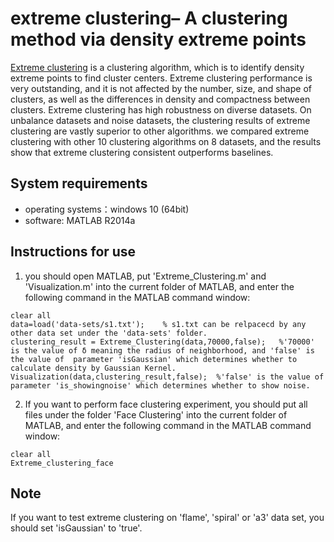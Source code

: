 # extreme clustering– A clustering method via density extreme points
[Extreme clustering](https://www.sciencedirect.com/science/article/pii/S0020025520306587) is a clustering algorithm, which is to identify density extreme points to find cluster centers. Extreme clustering performance is very outstanding, and it is not affected by the number, size, and shape of clusters, as well as the differences in density and compactness between clusters. Extreme clustering has high robustness on diverse datasets. On unbalance datasets and noise datasets, the clustering results of extreme clustering are vastly superior to other algorithms. we compared extreme clustering with other 10 clustering algorithms on 8 datasets, and the results show that extreme clustering consistent outperforms baselines.
## System requirements
+ operating systems：windows 10 (64bit)
+ software: MATLAB R2014a
## Instructions for use
1. you should open MATLAB, put 'Extreme_Clustering.m' and 'Visualization.m'  into the current folder of MATLAB, and enter the following command in the MATLAB command window:
<pre><code>clear all
data=load('data-sets/s1.txt');    % s1.txt can be relpacecd by any other data set under the 'data-sets' folder. 
clustering_result = Extreme_Clustering(data,70000,false);   %'70000' is the value of δ meaning the radius of neighborhood, and 'false' is the value of  parameter 'isGaussian' which determines whether to calculate density by Gaussian Kernel.
Visualization(data,clustering_result,false);  %'false' is the value of parameter 'is_showingnoise' which determines whether to show noise.
</code></pre>
2. If you want to perform face clustering experiment, you should put all files under the folder 'Face Clustering' into the current folder of MATLAB, and enter the following command in the MATLAB command window:
<pre><code>clear all
Extreme_clustering_face
</code></pre>
## Note
If you want to test extreme clustering on 'flame', 'spiral' or 'a3' data set, you should set 'isGaussian' to 'true'.
